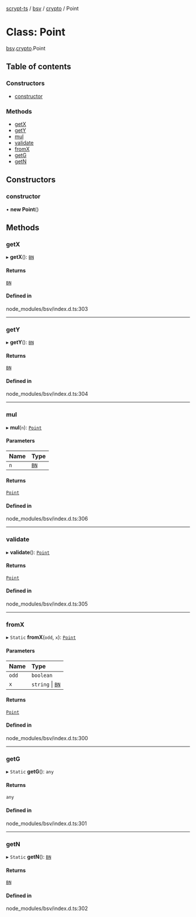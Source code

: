 [scrypt-ts](../README.md) / [bsv](../modules/bsv.md) / [crypto](../modules/bsv.crypto.md) / Point

# Class: Point

[bsv](../modules/bsv.md).[crypto](../modules/bsv.crypto.md).Point

## Table of contents

### Constructors

- [constructor](bsv.crypto.Point.md#constructor)

### Methods

- [getX](bsv.crypto.Point.md#getx)
- [getY](bsv.crypto.Point.md#gety)
- [mul](bsv.crypto.Point.md#mul)
- [validate](bsv.crypto.Point.md#validate)
- [fromX](bsv.crypto.Point.md#fromx)
- [getG](bsv.crypto.Point.md#getg)
- [getN](bsv.crypto.Point.md#getn)

## Constructors

### constructor

• **new Point**()

## Methods

### getX

▸ **getX**(): [`BN`](bsv.crypto.BN.md)

#### Returns

[`BN`](bsv.crypto.BN.md)

#### Defined in

node_modules/bsv/index.d.ts:303

___

### getY

▸ **getY**(): [`BN`](bsv.crypto.BN.md)

#### Returns

[`BN`](bsv.crypto.BN.md)

#### Defined in

node_modules/bsv/index.d.ts:304

___

### mul

▸ **mul**(`n`): [`Point`](bsv.crypto.Point.md)

#### Parameters

| Name | Type |
| :------ | :------ |
| `n` | [`BN`](bsv.crypto.BN.md) |

#### Returns

[`Point`](bsv.crypto.Point.md)

#### Defined in

node_modules/bsv/index.d.ts:306

___

### validate

▸ **validate**(): [`Point`](bsv.crypto.Point.md)

#### Returns

[`Point`](bsv.crypto.Point.md)

#### Defined in

node_modules/bsv/index.d.ts:305

___

### fromX

▸ `Static` **fromX**(`odd`, `x`): [`Point`](bsv.crypto.Point.md)

#### Parameters

| Name | Type |
| :------ | :------ |
| `odd` | `boolean` |
| `x` | `string` \| [`BN`](bsv.crypto.BN.md) |

#### Returns

[`Point`](bsv.crypto.Point.md)

#### Defined in

node_modules/bsv/index.d.ts:300

___

### getG

▸ `Static` **getG**(): `any`

#### Returns

`any`

#### Defined in

node_modules/bsv/index.d.ts:301

___

### getN

▸ `Static` **getN**(): [`BN`](bsv.crypto.BN.md)

#### Returns

[`BN`](bsv.crypto.BN.md)

#### Defined in

node_modules/bsv/index.d.ts:302

